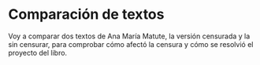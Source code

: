 # Comparación de textos

Voy a comparar dos textos de Ana María Matute, la versión censurada y la sin censurar, para comprobar cómo afectó la censura y cómo se resolvió el proyecto del libro. 
